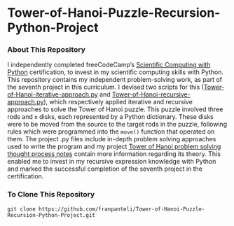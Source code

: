 # Tower-of-Hanoi-Puzzle-Recursion-Python-Project
### About This Repository
I independently completed freeCodeCamp’s [Scientific Computing with Python](https://www.freecodecamp.org/learn/scientific-computing-with-python/) certification, to invest in my scientific computing skills with Python. This repository contains my independent problem-solving work, as part of the seventh project in this curriculum. I devised two scripts for this ([Tower-of-Hanoi-iterative-approach.py](https://github.com/franpanteli/Tower-of-Hanoi-Puzzle-Recursion-Python-Project/blob/main/Tower-of-Hanoi-iterative-approach.py) and [Tower-of-Hanoi-recursive-approach.py](https://github.com/franpanteli/Tower-of-Hanoi-Puzzle-Recursion-Python-Project/blob/main/Tower-of-Hanoi-recursive-approach.py)), which respectively applied iterative and recursive approaches to solve the Tower of Hanoi puzzle. This puzzle involved three rods and `n` disks, each represented by a Python dictionary. These disks were to be moved from the source to the target rods in the puzzle, following rules which were programmed into the `move()` function that operated on them. The project .py files include in-depth problem solving approaches used to write the program and my project [Tower of Hanoi problem solving thought process notes](https://github.com/franpanteli/Tower-of-Hanoi-Puzzle-Recursion-Python-Project/blob/main/Tower%20of%20Hanoi%20Problem%20Solving%20Thought%20Process%20Notes.txt) contain more information regarding its theory. This enabled me to invest in my recursive expression knowledge with Python and marked the successful completion of the seventh project in the certification.

### To Clone This Repository
```
git clone https://github.com/franpanteli/Tower-of-Hanoi-Puzzle-Recursion-Python-Project.git
```
